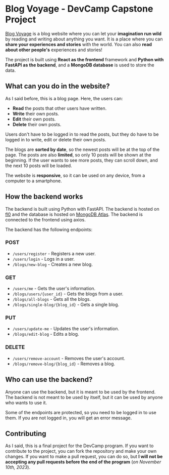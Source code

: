 # Blog Voyage - DevCamp Capstone Project

[Blog Voyage](https://nlarrea.github.io/blog-voyage) is a blog website where you can let your **imagination run wild** by reading and writing about anything you want. It is a place where you can **share your experiences and stories** with the world. You can also **read about other people's** experiences and stories!

The project is built using **React as the frontend** framework and **Python with FastAPI as the backend**, and a **MongoDB database** is used to store the data.


## What can you do in the website?

As I said before, this is a blog page. Here, the users can:

* **Read** the posts that other users have written.
* **Write** their own posts.
* **Edit** their own posts.
* **Delete** their own posts.

Users don't have to be logged in to read the posts, but they do have to be logged in to write, edit or delete their own posts.

The blogs are **sorted by date**, so the newest posts will be at the top of the page. The posts are also **limited**, so only 10 posts will be shown at the beginning. If the user wants to see more posts, they can scroll down, and the next 10 posts will be loaded.

The website is **responsive**, so it can be used on any device, from a computer to a smartphone.


## How the backend works

The backend is built using Python with FastAPI. The backend is hosted on [fl0](https://app.fl0.com/) and the database is hosted on [MongoDB Atlas](https://www.mongodb.com/cloud/atlas). The backend is connected to the frontend using axios.

The backend has the following endpoints:

### POST

* `/users/register` - Registers a new user.
* `/users/login` - Logs in a user.
* `/blogs/new-blog` - Creates a new blog.

### GET

* `/users/me` - Gets the user's information.
* `/blogs/users/{user_id}` - Gets the blogs from a user.
* `/blogs/all-blogs` - Gets all the blogs.
* `/blogs/single-blog/{blog_id}` - Gets a single blog.

### PUT

* `/users/update-me` - Updates the user's information.
* `/blogs/edit-blog` - Edits a blog.

### DELETE

* `/users/remove-account` - Removes the user's account.
* `/blogs/remove-blog/{blog_id}` - Removes a blog.


## Who can use the backend?

Anyone can use the backend, but it is meant to be used by the frontend. The backend is not meant to be used by itself, but it can be used by anyone who wants to use it.

Some of the endpoints are protected, so you need to be logged in to use them. If you are not logged in, you will get an error message.


## Contributing

As I said, this is a final project for the DevCamp program. If you want to contribute to the project, you can fork the repository and make your own changes. If you want to make a pull request, you can do so, but **I will not be accepting any pull requests before the end of the program** (*on November 10th, 2023*).